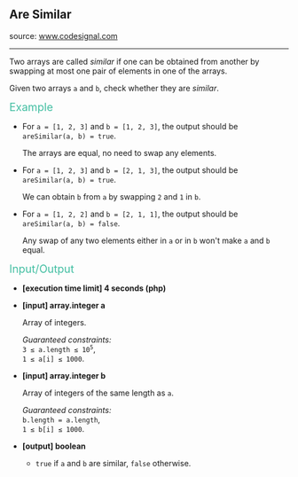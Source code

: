 <h2>Are Similar</h2>
source: <a href="https://www.codesignal.com/">www.codesignal.com</a>
<hr />
<div><p>Two arrays are called <em>similar</em> if one can be obtained from another by swapping at most one pair of elements in one of the arrays.</p>
<p>Given two arrays <code>a</code> and <code>b</code>, check whether they are <em>similar</em>.</p>
<p><span style="color:#44BFA3;font-size:1.4em">Example</span></p>
<ul>
<li>
<p>For <code>a = [1, 2, 3]</code> and <code>b = [1, 2, 3]</code>, the output should be<br>
<code>areSimilar(a, b) = true</code>.</p>
<p>The arrays are equal, no need to swap any elements.</p>
</li>
<li>
<p>For <code>a = [1, 2, 3]</code> and <code>b = [2, 1, 3]</code>, the output should be<br>
<code>areSimilar(a, b) = true</code>.</p>
<p>We can obtain <code>b</code> from <code>a</code> by swapping <code>2</code> and <code>1</code> in <code>b</code>.</p>
</li>
<li>
<p>For <code>a = [1, 2, 2]</code> and <code>b = [2, 1, 1]</code>, the output should be<br>
<code>areSimilar(a, b) = false</code>.</p>
<p>Any swap of any two elements either in <code>a</code> or in <code>b</code> won't make <code>a</code> and <code>b</code> equal.</p>
</li>
</ul>
<p><span style="color:#44BFA3;font-size:1.4em">Input/Output</span></p>
<ul>
<li>
<p><strong>[execution time limit] 4 seconds (php)</strong></p>
</li>
<li>
<p><strong>[input] array.integer a</strong></p>
<p>Array of integers.</p>
<p><em>Guaranteed constraints:</em><br>
<code>3 ≤ a.length ≤ 10<sup>5</sup></code>,<br>
<code>1 ≤ a[i] ≤ 1000</code>.</p>
</li>
<li>
<p><strong>[input] array.integer b</strong></p>
<p>Array of integers of the same length as <code>a</code>.</p>
<p><em>Guaranteed constraints:</em><br>
<code>b.length = a.length</code>,<br>
<code>1 ≤ b[i] ≤ 1000</code>.</p>
</li>
<li>
<p><strong>[output] boolean</strong></p>
<ul>
<li><code>true</code> if <code>a</code> and <code>b</code> are similar, <code>false</code> otherwise.</li>
</ul>
</li>
</ul>

</div>
